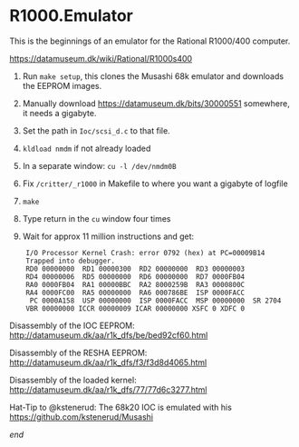 # R1000.Emulator

This is the beginnings of an emulator for the Rational R1000/400 computer.

https://datamuseum.dk/wiki/Rational/R1000s400

1. Run `make setup`, this clones the Musashi 68k emulator and downloads the EEPROM images.

2. Manually download https://datamuseum.dk/bits/30000551 somewhere, it needs a gigabyte.

3. Set the path in `Ioc/scsi_d.c` to that file.

4. `kldload nmdm` if not already loaded

5. In a separate window: `cu -l /dev/nmdm0B`

6. Fix `/critter/_r1000` in Makefile to where you want a gigabyte of logfile

7. `make`

8. Type return in the `cu` window four times

9. Wait for approx 11 million instructions and get:

```
	I/O Processor Kernel Crash: error 0792 (hex) at PC=00009B14
	Trapped into debugger.
	RD0 00000000  RD1 00000300  RD2 00000000  RD3 00000003 
	RD4 00000006  RD5 00000000  RD6 00000000  RD7 0000FB04 
	RA0 0000FB04  RA1 00000BBC  RA2 8000259B  RA3 0000800C 
	RA4 0000FC00  RA5 00000000  RA6 000786BE  ISP 0000FACC 
	 PC 0000A158  USP 00000000  ISP 0000FACC  MSP 00000000  SR 2704 
	VBR 00000000 ICCR 00000009 ICAR 00000000 XSFC 0 XDFC 0 
```

Disassembly of the IOC EEPROM: http://datamuseum.dk/aa/r1k_dfs/be/bed92cf60.html

Disassembly of the RESHA EEPROM: http://datamuseum.dk/aa/r1k_dfs/f3/f3d8d4065.html

Disassembly of the loaded kernel: http://datamuseum.dk/aa/r1k_dfs/77/77d6c3277.html

Hat-Tip to @kstenerud: The 68k20 IOC is emulated with his https://github.com/kstenerud/Musashi

*end*
